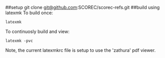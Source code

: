 ##setup
    git clone git@github.com:SCOREC/scorec-refs.git
##build using latexmk
To build once:

    latexmk
    
To continuosly build and view:

    latexmk -pvc
    
Note, the current latexmkrc file is setup to use the 'zathura' pdf viewer.
